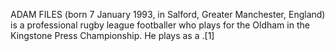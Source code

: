 ADAM FILES (born 7 January 1993, in Salford, Greater Manchester, England) is a professional rugby league footballer who plays for the Oldham in the Kingstone Press Championship. He plays as a .[1]
